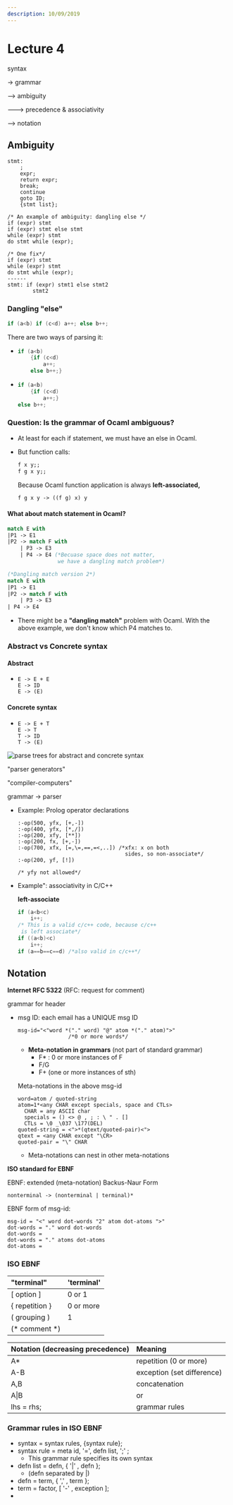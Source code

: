 ```yaml
---
description: 10/09/2019
---
```


# Lecture 4

syntax

-&gt; grammar

--&gt; ambiguity

---&gt; precedence & associativity

--&gt; notation

## Ambiguity

```text
stmt:
    ;
    expr;
    return expr;
    break;
    continue
    goto ID;
    {stmt list};
```

```text
/* An example of ambiguity: dangling else */
if (expr) stmt
if (expr) stmt else stmt
while (expr) stmt
do stmt while (expr);

/* One fix*/
if (expr) stmt
while (expr) stmt
do stmt while (expr);
------
stmt: if (expr) stmt1 else stmt2
        stmt2
```

### Dangling "else"

```cpp
if (a<b) if (c<d) a++; else b++;
```

There are two ways of parsing it:

* ```cpp
  if (a<b) 
      {if (c<d) 
          a++;
      else b++;}
  ```
* ```cpp
  if (a<b) 
      {if (c<d) 
          a++;}
  else b++;
  ```

### Question: Is the grammar of Ocaml ambiguous?

* At least for each if statement, we must have an else in Ocaml.
* But function calls:

  ```ocaml
  f x y;;
  f g x y;;
  ```

  Because Ocaml function application is always **left-associated,** 

  ```ocaml
  f g x y -> ((f g) x) y
  ```

#### What about match statement in Ocaml?

```ocaml
match E with
|P1 -> E1
|P2 -> match F with
    | P3 -> E3
    | P4 -> E4 (*Becuase space does not matter,
                we have a dangling match problem*)

(*Dangling match version 2*)
match E with
|P1 -> E1
|P2 -> match F with
    | P3 -> E3
| P4 -> E4
```

* There might be a **"dangling match"** problem with Ocaml. With the above example, we don't know which P4 matches to. 

### Abstract vs Concrete syntax

#### Abstract

* ```text
  E -> E + E
  E -> ID
  E -> (E)
  ```

#### Concrete syntax

* ```text
  E -> E + T
  E -> T
  T -> ID
  T -> (E)
  ```

![parse trees for abstract and concrete syntax](.gitbook/assets/72047531_2395882543793355_496225613548355584_n.jpg)

"parser generators"

"compiler-computers"

grammar -&gt; parser 

* Example: Prolog operator declarations

  ```text
  :-op(500, yfx, [+,-])
  :-op(400, yfx, [*,/])
  :-op(200, xfy, [**])
  :-op(200, fx, [+,-])
  :-op(700, xfx, [=,\=,==,=<,..]) /*xfx: x on both
                                    sides, so non-associate*/
  :-op(200, yf, [!])

  /* yfy not allowed*/
  ```

* Example": associativity in C/C++ 

  **left-associate**

  ```cpp
  if (a<b<c) 
      i++;
  /* This is a valid c/c++ code, because c/c++ 
   is left associate*/
  if ((a<b)<c)
      i++;
  if (a==b==c==d) /*also valid in c/c++*/    
  ```

## Notation

**Internet RFC 5322** \(RFC: request for comment\)

grammar for header

* msg ID: each email has a UNIQUE msg ID 

  ```text
  msg-id="<"word *("." word) "@" atom *("." atom)">"
                  /*0 or more words*/ 
  ```

  * **Meta-notation in grammars** \(not part of standard grammar\)
    * F\* : 0 or more instances of F
    * F/G
    * F+ \(one or more instances of sth\)

  Meta-notations in the above msg-id

  ```text
  word=atom / quoted-string
  atom=1*<any CHAR except specials, space and CTLs>
    CHAR = any ASCII char
    specials = () <> @ , ; : \ " . [] 
    CTLs = \0 _\037 \177(DEL)
  quoted-string = <">*(qtext/quoted-pair)<">
  qtext = <any CHAR except "\CR>
  quoted-pair = "\" CHAR
  ```

  * Meta-notations can nest in other meta-notations

**ISO standard for EBNF**  

EBNF: extended \(meta-notation\) Backus-Naur Form

```text
nonterminal -> (nonterminal | terminal)*

```

EBNF form of msg-id:

```text
msg-id = "<" word dot-words "2" atom dot-atoms ">"
dot-words = "." word dot-words
dot-words = 
dot-words = "." atoms dot-atoms
dot-atoms = 

```

### ISO EBNF

| "terminal" | 'terminal' |
| :--- | :--- |
| \[ option \] | 0 or 1 |
| { repetition } | 0 or more |
| \( grouping \) | 1 |
| \(\* comment \*\) |  |

| Notation \(decreasing precedence\) | Meaning |
| :--- | :--- |
| A\* | repetition \(0 or more\) |
| A-B | exception \(set difference\) |
| A,B | concatenation |
| A\|B | or |
| lhs = rhs; | grammar rules |

### Grammar rules in ISO EBNF

* syntax = syntax rules, {syntax rule};
* syntax rule = meta id, '=', defn list, ';' ;
  * This grammar rule specifies its own syntax
* defn list = defn, { '\|' , defn }; 
  * \(defn separated by \|\)
* defn = term, { ',' , term };
* term = factor, \[ '-' , exception \];
* 
